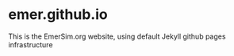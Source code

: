 # emer.github.io

This is the EmerSim.org website, using default Jekyll github pages infrastructure

